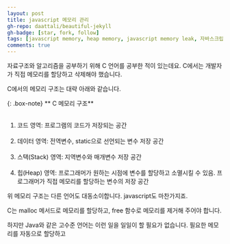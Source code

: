 ```yaml
---
layout: post
title: javascript 메모리 관리
gh-repo: daattali/beautiful-jekyll
gh-badge: [star, fork, follow]
tags: [javascript memory, heap memory, javascript memory leak, 자바스크립트 메모리 누수, 메모리 관리]
comments: true
---
```


자료구조와 알고리즘을 공부하기 위해 C 언어를 공부한 적이 있는데요. C에서는 개발자가 직접 메모리를 할당하고 삭제해야 했습니다. 

C에서의 메모리 구조는 대략 아래와 같습니다. 

{: .box-note}
** C 메모리 구조**<br><br>
1) 코드 영역: 프로그램의 코드가 저장되는 공간<br><br>
2) 데이터 영역: 전역변수, static으로 선언되는 변수 저장 공간<br><br>
3) 스택(Stack) 영역: 지역변수와 매개변수 저장 공간<br><br>
4) 힙(Heap) 영역: 프로그래머가 원하는 시점에 변수를 할당하고 소멸시킬 수 있음. 프로그래머가 직접 메모리를 할당하는 변수의 저장 공간

위 메모리 구조는 다른 언어도 대동소이합니다. javascript도 마찬가지죠.

C는 malloc 메서드로 메모리를 할당하고, free 함수로 메모리를 제거해 주어야 합니다. 

하지만 Java와 같은 고수준 언어는 이런 일을 일일이 할 필요가 없습니다. 필요한 메모리를 자동으로 할당하고 